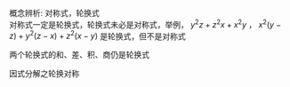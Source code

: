 概念辨析: 对称式，轮换式    
对称式一定是轮换式，轮换式未必是对称式，举例， $y^2z+z^2x+x^2y$ ， $x^2(y-z)+y^2(z-x)+z^2(x-y)$ 是轮换式，但不是对称式    
    
两个轮换式的和、差、积、商仍是轮换式    
    
因式分解之轮换对称    
